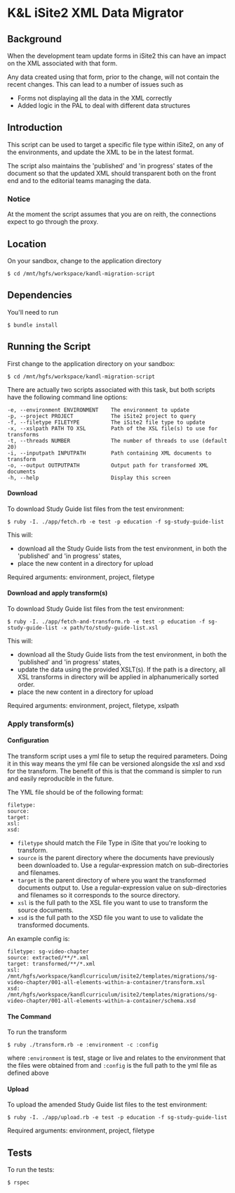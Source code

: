 K&L iSite2 XML Data Migrator
============================

## Background

When the development team update forms in iSite2 this can have an impact on the
XML associated with that form.

Any data created using that form, prior to the change, will not contain the
recent changes. This can lead to a number of issues such as
- Forms not displaying all the data in the XML correctly
- Added logic in the PAL to deal with different data structures


## Introduction

This script can be used to target a specific file type within iSite2, on any of
the environments, and update the XML to be in the latest format.

The script also maintains the 'published' and 'in progress' states of the
document so that the updated XML should transparent both on the front end and to
the editorial teams managing the data.

### Notice

At the moment the script assumes that you are on reith, the connections expect
to go through the proxy.


## Location

On your sandbox, change to the application directory

    $ cd /mnt/hgfs/workspace/kandl-migration-script


## Dependencies

You'll need to run

    $ bundle install


## Running the Script

First change to the application directory on your sandbox:

    $ cd /mnt/hgfs/workspace/kandl-migration-script

There are actually two scripts associated with this task, but both scripts have
the following command line options:

    -e, --environment ENVIRONMENT    The environment to update
    -p, --project PROJECT            The iSite2 project to query
    -f, --filetype FILETYPE          The iSite2 file type to update
    -x, --xslpath PATH TO XSL        Path of the XSL file(s) to use for transforms
    -t, --threads NUMBER             The number of threads to use (default 20)
    -i, --inputpath INPUTPATH        Path containing XML documents to transform
    -o, --output OUTPUTPATH          Output path for transformed XML documents
    -h, --help                       Display this screen


#### Download

To download Study Guide list files from the test environment:

    $ ruby -I. ./app/fetch.rb -e test -p education -f sg-study-guide-list

This will:
- download all the Study Guide lists from the test environment, in both
the 'published' and 'in progress' states,
- place the new content in a directory for upload

Required arguments: environment, project, filetype

#### Download and apply transform(s)

To download Study Guide list files from the test environment:

    $ ruby -I. ./app/fetch-and-transform.rb -e test -p education -f sg-study-guide-list -x path/to/study-guide-list.xsl

This will:
- download all the Study Guide lists from the test environment, in both
the 'published' and 'in progress' states,
- update the data using the provided XSLT(s). If the path is a directory, all XSL transforms in directory will be applied in alphanumerically sorted order.
- place the new content in a directory for upload

Required arguments: environment, project, filetype, xslpath

### Apply transform(s)

#### Configuration

The transform script uses a yml file to setup the required parameters. Doing it in this way means the yml file can be versioned alongside the xsl and xsd for the transform. The benefit of this is that the command is simpler to run and easily reproducible in the future.

The YML file should be of the following format:
```
filetype:
source:
target:
xsl:
xsd:
```

- `filetype` should match the File Type in iSite that you're looking to transform.
- `source` is the parent directory where the documents have previously been downloaded to. Use a regular-expression match on sub-directories and filenames.
- `target` is the parent directory of where you want the transformed documents output to. Use a regular-expression value on sub-directories and filenames so it corresponds to the source directory.
- `xsl` is the full path to the XSL file you want to use to transform the source documents.
- `xsd` is the full path to the XSD file you want to use to validate the transformed documents.

An example config is:
```
filetype: sg-video-chapter
source: extracted/**/*.xml
target: transformed/**/*.xml
xsl: /mnt/hgfs/workspace/kandlcurriculum/isite2/templates/migrations/sg-video-chapter/001-all-elements-within-a-container/transform.xsl
xsd: /mnt/hgfs/workspace/kandlcurriculum/isite2/templates/migrations/sg-video-chapter/001-all-elements-within-a-container/schema.xsd
```

#### The Command

To run the transform

    $ ruby ./transform.rb -e :environment -c :config

where `:environment` is test, stage or live and relates to the environment that the files were obtained from
  and `:config` is the full path to the yml file as defined above


#### Upload

To upload the amended Study Guide list files to the test environment:

    $ ruby -I. ./app/upload.rb -e test -p education -f sg-study-guide-list

Required arguments: environment, project, filetype

## Tests

To run the tests:
```
$ rspec
```
